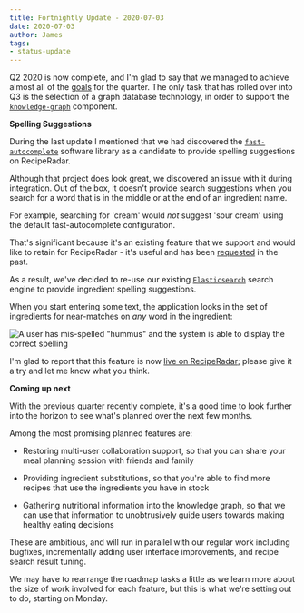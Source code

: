```yaml
---
title: Fortnightly Update - 2020-07-03
date: 2020-07-03
author: James
tags:
- status-update
---
```

Q2 2020 is now complete, and I'm glad to say that we managed to achieve almost all of the [goals](https://github.com/openculinary/company/blob/main/roadmap/reciperadar.md#q2-2020) for the quarter. The only task that has rolled over into Q3 is the selection of a graph database technology, in order to support the [`knowledge-graph`](https://github.com/openculinary/knowledge-graph) component.

**Spelling Suggestions**

During the last update I mentioned that we had discovered the [`fast-autocomplete`](https://github.com/seperman/fast-autocomplete) software library as a candidate to provide spelling suggestions on RecipeRadar.

Although that project does look great, we discovered an issue with it during integration. Out of the box, it doesn't provide search suggestions when you search for a word that is in the middle or at the end of an ingredient name.

For example, searching for 'cream' would _not_ suggest 'sour cream' using the default fast-autocomplete configuration.

That's significant because it's an existing feature that we support and would like to retain for RecipeRadar - it's useful and has been [requested](https://github.com/openculinary/frontend/issues/90) in the past.

As a result, we've decided to re-use our existing [`Elasticsearch`](https://www.elastic.co/) search engine to provide ingredient spelling suggestions.

When you start entering some text, the application looks in the set of ingredients for near-matches on _any_ word in the ingredient:

![A user has mis-spelled "hummus" and the system is able to display the correct spelling](/images/suggestions.png)

I'm glad to report that this feature is now [live on RecipeRadar](https://www.reciperadar.com/#search); please give it a try and let me know what you think.

**Coming up next**

With the previous quarter recently complete, it's a good time to look further into the horizon to see what's planned over the next few months.

Among the most promising planned features are:

- Restoring multi-user collaboration support, so that you can share your meal planning session with friends and family

- Providing ingredient substitutions, so that you're able to find more recipes that use the ingredients you have in stock

- Gathering nutritional information into the knowledge graph, so that we can use that information to unobtrusively guide users towards making healthy eating decisions

These are ambitious, and will run in parallel with our regular work including bugfixes, incrementally adding user interface improvements, and recipe search result tuning.

We may have to rearrange the roadmap tasks a little as we learn more about the size of work involved for each feature, but this is what we're setting out to do, starting on Monday.
